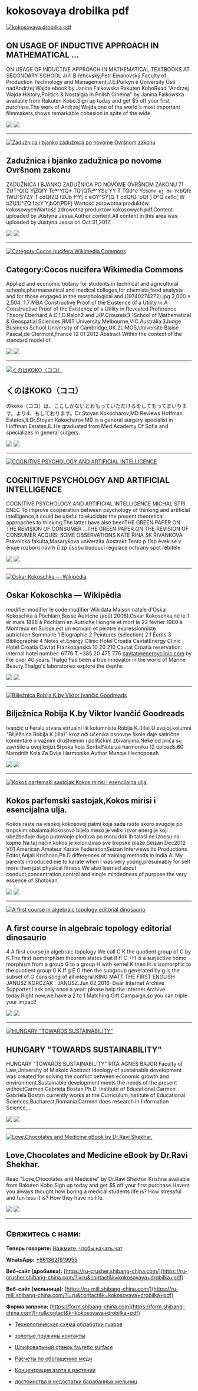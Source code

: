 # kokosovaya drobilka pdf

<a href="https://swt.shibang-china.com/?l=ru&img&k=kokosovaya+drobilka+pdf" target="_blank">![kokosovaya drobilka pdf](http://static.shibang-china.com/all-800x300/1403.jpg)</a>

## ON USAGE OF INDUCTIVE APPROACH IN MATHEMATICAL …
ON USAGE OF INDUCTIVE APPROACH IN MATHEMATICAL TEXTBOOKS AT SECONDARY SCHOOL Ji ří B řehovský,Petr Emanovský Faculty of Production Technology and Management,J.E.Purkyn ě University Ústí nadAndrzej Wajda ebook by Janina Falkowska Rakuten KoboRead "Andrzej Wajda History,Politics & Nostalgia In Polish Cinema" by Janina Falkowska available from Rakuten Kobo.Sign up today and get $5 off your first purchase.The work of Andrzej Wajda,one of the world's most important filmmakers,shows remarkable cohesion in spite of the wide.


<a href="https://whatsapp.shibangsoft.com/WhatsApp.php" target="_blank" title="WhatsApp">![](http://static.shibang-china.com/icon/whatsapp.png)</a> <a href="https://swt.shibang-china.com/?l=ru&icon&k=kokosovaya+drobilka+pdf" target="_blank">![](http://static.shibang-china.com/icon/chat-ru.png)</a>

---

<a href="https://swt.shibang-china.com/?l=ru&img&k=kokosovaya+drobilka+pdf" target="_blank">![Zadužnica i bjanko zadužnica po novome Ovršnom zakonu](http://static.shibang-china.com/all-800x300/899.jpg)</a>

## Zadužnica i bjanko zadužnica po novome Ovršnom zakonu
ZADUŽNICA I BJANKO ZADUŽNICA PO NOVOME OVRŠNOM ZAKONU 71 ZUT^Q[Q YjZQfY Teª^Y[Q+ TQ jQTeª^YSe YY T TQd^e Yc`bQfe ej de Yc`bQfe 1WU^SYZY T cdQfZQ fZUb f^Y[ c eÒY^SY]Q T cdQfU `bQf ] Ð^Q ceTc[ W bZU¦U^ZQ fbcY YjbQf(PDF) Wartość zdrowotna produktów kokosowychWartość zdrowotna produktów kokosowych.pdf.Content uploaded by Justyna Jessa.Author content.All content in this area was uploaded by Justyna Jessa on Oct 31,2017.


<a href="https://whatsapp.shibangsoft.com/WhatsApp.php" target="_blank" title="WhatsApp">![](http://static.shibang-china.com/icon/whatsapp.png)</a> <a href="https://swt.shibang-china.com/?l=ru&icon&k=kokosovaya+drobilka+pdf" target="_blank">![](http://static.shibang-china.com/icon/chat-ru.png)</a>

---

<a href="https://swt.shibang-china.com/?l=ru&img&k=kokosovaya+drobilka+pdf" target="_blank">![Category:Cocos nucifera Wikimedia Commons](http://static.shibang-china.com/all-800x300/1387.jpg)</a>

## Category:Cocos nucifera Wikimedia Commons
Applied and economic botany for students in technical and agricultural schools,pharmaceutical and medical colleges,for chemists,food analysts and for those engaged in the morphological and (19740274272).jpg 2,000 × 2,504; 1.7 MBA Constructive Proof of the Existence of a Utility in.A Constructive Proof of the Existence of a Utility in Revealed Preference Theory Eberhard,A.C.1,D.Ralph2 and J{P.Crouzeix3 1School of Mathematical & Geospatial Sciences,RMIT University,Melbourne,VIC.Australia.3Judge Business School,University of Cambridge,UK.2LIMOS,Universite Blaise Pascal,de Clermont,France 12 01 2012 Abstract Within the context of the standard model of.


<a href="https://whatsapp.shibangsoft.com/WhatsApp.php" target="_blank" title="WhatsApp">![](http://static.shibang-china.com/icon/whatsapp.png)</a> <a href="https://swt.shibang-china.com/?l=ru&icon&k=kokosovaya+drobilka+pdf" target="_blank">![](http://static.shibang-china.com/icon/chat-ru.png)</a>

---

<a href="https://swt.shibang-china.com/?l=ru&img&k=kokosovaya+drobilka+pdf" target="_blank">![くのはKOKO（ココ）](http://static.shibang-china.com/all-800x300/767.jpg)</a>

## くのはKOKO（ココ）
のkoko（ココ）は、ここしかないとおもっていただけるをしてをってまいります。より4、もしております。Dr.Stoyan Kokocharov,MD Reviews Hoffman Estates,ILDr.Stoyan Kokocharov,MD is a general surgery specialist in Hoffman Estates,IL.He graduated from Med Academy Of Sofia and specializes in general surgery.


<a href="https://whatsapp.shibangsoft.com/WhatsApp.php" target="_blank" title="WhatsApp">![](http://static.shibang-china.com/icon/whatsapp.png)</a> <a href="https://swt.shibang-china.com/?l=ru&icon&k=kokosovaya+drobilka+pdf" target="_blank">![](http://static.shibang-china.com/icon/chat-ru.png)</a>

---

<a href="https://swt.shibang-china.com/?l=ru&img&k=kokosovaya+drobilka+pdf" target="_blank">![COGNITIVE PSYCHOLOGY AND ARTIFICIAL INTELLIGENCE](http://static.shibang-china.com/all-800x300/1106.jpg)</a>

## COGNITIVE PSYCHOLOGY AND ARTIFICIAL INTELLIGENCE
COGNITIVE PSYCHOLOGY AND ARTIFICIAL INTELLIGENCE MICHAL STRÍ ENEC To improve cooperation between psychology of thinking and artificial intelligence,it could be useful to elucidate the present theoretical approaches to thinking.The latter have also beenTHE GREEN PAPER ON THE REVISION OF CONSUMER …THE GREEN PAPER ON THE REVISION OF CONSUMER ACQUIS: SOME OBSERVATIONS KATE ŘINA SK ŘIVÁNKOVÁ Právnická fakulta,Masarykova univerzita Abstrakt Tento p řísp ěvek se v ěnuje rozboru návrh ů zp ůsobu budoucí regulace ochrany spot řebitele


<a href="https://whatsapp.shibangsoft.com/WhatsApp.php" target="_blank" title="WhatsApp">![](http://static.shibang-china.com/icon/whatsapp.png)</a> <a href="https://swt.shibang-china.com/?l=ru&icon&k=kokosovaya+drobilka+pdf" target="_blank">![](http://static.shibang-china.com/icon/chat-ru.png)</a>

---

<a href="https://swt.shibang-china.com/?l=ru&img&k=kokosovaya+drobilka+pdf" target="_blank">![Oskar Kokoschka — Wikipédia](http://static.shibang-china.com/all-800x300/1448.jpg)</a>

## Oskar Kokoschka — Wikipédia
modifier modifier le code modifier Wikidata Maison natale d'Oskar Kokoschka à Pöchlarn,Basse Autriche (août 2006).Oskar Kokoschka,né le 1 er mars 1886 à Pöchlarn en Autriche Hongrie et mort le 22 février 1980 à Montreux en Suisse,est un écrivain et peintre expressionniste autrichien.Sommaire 1 Biographie 2 Peintures (sélection) 2.1 Écrits 3 Bibliographie 4 Notes et.Energy Clinic Hotel Croatia CavtatEnergy Clinic Hotel Croatia Cavtat Frankopanska 10 20 210 Cavtat Croatia reservation: internal hotel number: 6776 T.+385 20 475 776 cavtat@energyclinic.com by For over 40 years,Thalgo has been a true innovator in the world of Marine Beauty.Thalgo's laboratories explore the depths


<a href="https://whatsapp.shibangsoft.com/WhatsApp.php" target="_blank" title="WhatsApp">![](http://static.shibang-china.com/icon/whatsapp.png)</a> <a href="https://swt.shibang-china.com/?l=ru&icon&k=kokosovaya+drobilka+pdf" target="_blank">![](http://static.shibang-china.com/icon/chat-ru.png)</a>

---

<a href="https://swt.shibang-china.com/?l=ru&img&k=kokosovaya+drobilka+pdf" target="_blank">![Bilježnica Robija K.by Viktor Ivančić Goodreads](http://static.shibang-china.com/all-800x300/460.jpg)</a>

## Bilježnica Robija K.by Viktor Ivančić Goodreads
Ivančić u Feralu stvara virtualni lik kolumniste Robija K.(IIIa).U svojoj kolumni "Bilježnica Robija K.(IIIa)" kroz oči učenika osnovne škole daje satirične komentare o važnim društvenim i političkim zbivanjima.Neke od priča su završile u ovoj knjizi.Srpska kola ScribdNote za harmoniku 12 uploads.60 Narodnih Kola Za Dvije Harmonike.Author Милоје Несторовић


<a href="https://whatsapp.shibangsoft.com/WhatsApp.php" target="_blank" title="WhatsApp">![](http://static.shibang-china.com/icon/whatsapp.png)</a> <a href="https://swt.shibang-china.com/?l=ru&icon&k=kokosovaya+drobilka+pdf" target="_blank">![](http://static.shibang-china.com/icon/chat-ru.png)</a>

---

<a href="https://swt.shibang-china.com/?l=ru&img&k=kokosovaya+drobilka+pdf" target="_blank">![Kokos parfemski sastojak,Kokos mirisi i esencijalna ulja.](http://static.shibang-china.com/all-800x300/333.jpg)</a>

## Kokos parfemski sastojak,Kokos mirisi i esencijalna ulja.
Kokos raste na visokoj kokosovoj palmi koja sada raste skoro svugdje po tropskim obalama.Kokosovo bijelo meso je veliki izvor energije koji obezbeđuje dugo putovanje plodova po moru dok ih talasi ne iznesu na kopno.Na taj način kokos je kolonizirao sve tropske plaže.Seizan Dec2012 V01 American Amateur Karate FederationSeizan Interviews its Productions Editor,Anjali Krishnan,Ph.D.differences of training methods in India A: My parents introduced me to karate when I was very young,presumably for self more than just physical fitness.We also learned about conduct,concentration,control and single mindedness of purpose the very essence of Shotokan.


<a href="https://whatsapp.shibangsoft.com/WhatsApp.php" target="_blank" title="WhatsApp">![](http://static.shibang-china.com/icon/whatsapp.png)</a> <a href="https://swt.shibang-china.com/?l=ru&icon&k=kokosovaya+drobilka+pdf" target="_blank">![](http://static.shibang-china.com/icon/chat-ru.png)</a>

---

<a href="https://swt.shibang-china.com/?l=ru&img&k=kokosovaya+drobilka+pdf" target="_blank">![A first course in algebraic topology editorial dinosaurio](http://static.shibang-china.com/all-800x300/577.jpg)</a>

## A first course in algebraic topology editorial dinosaurio
4 A first course in algebraic topology We call C K the quotient group of C by K.The first isomorphlsm theorem states that if f: C ÷H is a surjective homo morphism from a group G to a group H with kernel K then H is isomorphic to the quotient group G K.If g E G then the subgroup generated by g is the subset of G consisting of all integral.KING MATT THE FIRST ENGLISH JANUSZ KORCZAK : JANUSZ.Jun 02,2016· Dear Internet Archive Supporter,I ask only once a year: please help the Internet Archive today.Right now,we have a 2 to 1 Matching Gift Campaign,so you can triple your impact!


<a href="https://whatsapp.shibangsoft.com/WhatsApp.php" target="_blank" title="WhatsApp">![](http://static.shibang-china.com/icon/whatsapp.png)</a> <a href="https://swt.shibang-china.com/?l=ru&icon&k=kokosovaya+drobilka+pdf" target="_blank">![](http://static.shibang-china.com/icon/chat-ru.png)</a>

---

<a href="https://swt.shibang-china.com/?l=ru&img&k=kokosovaya+drobilka+pdf" target="_blank">![HUNGARY "TOWARDS SUSTAINABILITY"](http://static.shibang-china.com/all-800x300/1333.jpg)</a>

## HUNGARY "TOWARDS SUSTAINABILITY"
HUNGARY "TOWARDS SUSTAINABILITY" RITA ÁGNES BAJOR Faculty of Law,University of Miskolc Abstract Ideology of sustainable development was created for solving the conflict between economic growth and environment.Sustainable development meets the needs of the present withoutCarmen Gabriela Bostan Ph.D. Institute of Educational.Carmen Gabriela Bostan currently works at the Curriculum,Institute of Educational Sciences,Bucharest,Romania.Carmen does research in Information Science,…


<a href="https://whatsapp.shibangsoft.com/WhatsApp.php" target="_blank" title="WhatsApp">![](http://static.shibang-china.com/icon/whatsapp.png)</a> <a href="https://swt.shibang-china.com/?l=ru&icon&k=kokosovaya+drobilka+pdf" target="_blank">![](http://static.shibang-china.com/icon/chat-ru.png)</a>

---

<a href="https://swt.shibang-china.com/?l=ru&img&k=kokosovaya+drobilka+pdf" target="_blank">![Love,Chocolates and Medicine eBook by Dr.Ravi Shekhar.](http://static.shibang-china.com/all-800x300/1137.jpg)</a>

## Love,Chocolates and Medicine eBook by Dr.Ravi Shekhar.
Read "Love,Chocolates and Medicine" by Dr.Ravi Shekhar Krishna available from Rakuten Kobo.Sign up today and get $5 off your first purchase.Havent you always thought how boring a medical students life is? How stressful and fun less it is? How they have no life.

<a href="https://whatsapp.shibangsoft.com/WhatsApp.php" target="_blank" title="WhatsApp">![](http://static.shibang-china.com/icon/whatsapp.png)</a> <a href="https://swt.shibang-china.com/?l=ru&icon&k=kokosovaya+drobilka+pdf" target="_blank">![](http://static.shibang-china.com/icon/chat-ru.png)</a>

---
## Свяжитесь с нами:

**Теперь говорите:** [Нажмите, чтобы начать чат](https://swt.shibang-china.com?l=ru&contact&k=kokosovaya+drobilka+pdf)

**WhatsApp:**  [+8613621919955](https://whatsapp.shibangsoft.com/WhatsApp.php)

**Веб-сайт (дробилка):** [https://ru-crusher.shibang-china.com/](https://ru-crusher.shibang-china.com/?l=ru&contact&k=kokosovaya+drobilka+pdf)

**Веб-сайт (мельница):** [https://ru-mill.shibang-china.com/](https://ru-mill.shibang-china.com/?l=ru&contact&k=kokosovaya+drobilka+pdf)

**Форма запроса:** [https://form.shibang-china.com](https://form.shibang-china.com?l=ru&contact&k=kokosovaya+drobilka+pdf)

* [Технологическая схема обработки гуаров](../18/%D0%A2%D0%B5%D1%85%D0%BD%D0%BE%D0%BB%D0%BE%D0%B3%D0%B8%D1%87%D0%B5%D1%81%D0%BA%D0%B0%D1%8F%20%D1%81%D1%85%D0%B5%D0%BC%D0%B0%20%D0%BE%D0%B1%D1%80%D0%B0%D0%B1%D0%BE%D1%82%D0%BA%D0%B8%20%D0%B3%D1%83%D0%B0%D1%80%D0%BE%D0%B2.md)

* [золотые пружины контакты](../17/%D0%B7%D0%BE%D0%BB%D0%BE%D1%82%D1%8B%D0%B5%20%D0%BF%D1%80%D1%83%D0%B6%D0%B8%D0%BD%D1%8B%20%D0%BA%D0%BE%D0%BD%D1%82%D0%B0%D0%BA%D1%82%D1%8B.md)

* [Шлифовальный станок favretto surface](../19/%D0%A8%D0%BB%D0%B8%D1%84%D0%BE%D0%B2%D0%B0%D0%BB%D1%8C%D0%BD%D1%8B%D0%B9%20%D1%81%D1%82%D0%B0%D0%BD%D0%BE%D0%BA%20favretto%20surface.md)

* [Расчеты по обогащению меди](../20/%D0%A0%D0%B0%D1%81%D1%87%D0%B5%D1%82%D1%8B%20%D0%BF%D0%BE%20%D0%BE%D0%B1%D0%BE%D0%B3%D0%B0%D1%89%D0%B5%D0%BD%D0%B8%D1%8E%20%D0%BC%D0%B5%D0%B4%D0%B8.md)

* [Концентрация азота в растении](../18/%D0%9A%D0%BE%D0%BD%D1%86%D0%B5%D0%BD%D1%82%D1%80%D0%B0%D1%86%D0%B8%D1%8F%20%D0%B0%D0%B7%D0%BE%D1%82%D0%B0%20%D0%B2%20%D1%80%D0%B0%D1%81%D1%82%D0%B5%D0%BD%D0%B8%D0%B8.md)

* [достоинства и недостатки барабанных мельниц](../16/%D0%B4%D0%BE%D1%81%D1%82%D0%BE%D0%B8%D0%BD%D1%81%D1%82%D0%B2%D0%B0%20%D0%B8%20%D0%BD%D0%B5%D0%B4%D0%BE%D1%81%D1%82%D0%B0%D1%82%D0%BA%D0%B8%20%D0%B1%D0%B0%D1%80%D0%B0%D0%B1%D0%B0%D0%BD%D0%BD%D1%8B%D1%85%20%D0%BC%D0%B5%D0%BB%D1%8C%D0%BD%D0%B8%D1%86.md)